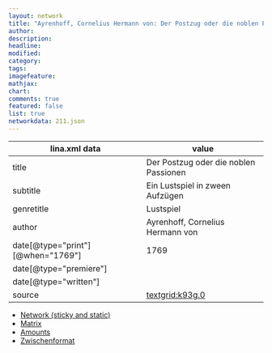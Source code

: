 ```yaml
---
layout: network
title: "Ayrenhoff, Cornelius Hermann von: Der Postzug oder die noblen Passionen (1769)"
author:
description:
headline:
modified:
category:
tags:
imagefeature: 
mathjax: 
chart: 
comments: true
featured: false
list: true
networkdata: 211.json
---
```

lina.xml data  | value
------------- | -------------
title|Der Postzug oder die noblen Passionen
subtitle|Ein Lustspiel in zween Aufzügen
genretitle|Lustspiel
author|Ayrenhoff, Cornelius Hermann von
date[@type="print"][@when="1769"]|1769
date[@type="premiere"]|
date[@type="written"]|
source|[textgrid:k93g.0](https://textgridlab.org/1.0/tgcrud-public/rest/textgrid:k93g.0/data)



* [Network (sticky and static)](/linas/network211)
* [Matrix](/linas/matrix211)
* [Amounts](/linas/amount211)
* [Zwischenformat](/linas/lina211 )
